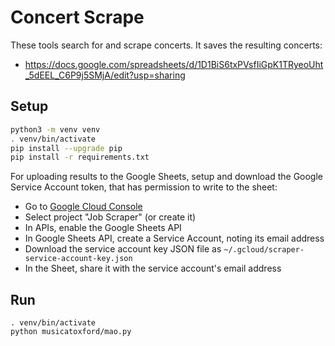 # Concert Scrape

These tools search for and scrape concerts. It saves the resulting concerts:

* https://docs.google.com/spreadsheets/d/1D1BiS6txPVsfIiGpK1TRyeoUht_5dEEL_C6P9j5SMjA/edit?usp=sharing 

## Setup

```sh
python3 -m venv venv
. venv/bin/activate
pip install --upgrade pip
pip install -r requirements.txt
```

For uploading results to the Google Sheets, setup and download the Google Service Account token, that has permission to write to the sheet:

* Go to [Google Cloud Console](https://console.cloud.google.com/)
* Select project "Job Scraper" (or create it)
* In APIs, enable the Google Sheets API
* In Google Sheets API, create a Service Account, noting its email address
* Download the service account key JSON file as `~/.gcloud/scraper-service-account-key.json`
* In the Sheet, share it with the service account's email address

## Run

```
. venv/bin/activate
python musicatoxford/mao.py
```
